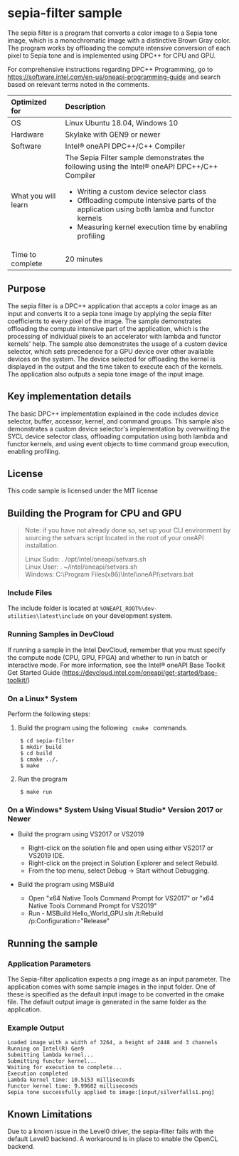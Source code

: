 # sepia-filter sample
The sepia filter is a program that converts a color image to a Sepia tone image, which is a monochromatic image with a distinctive Brown Gray color. The program works by offloading the compute intensive conversion of each pixel to Sepia tone and is implemented using DPC++ for CPU and GPU.

For comprehensive instructions regarding DPC++ Programming, go to https://software.intel.com/en-us/oneapi-programming-guide and search based on relevant terms noted in the comments.

| Optimized for                     | Description
|:---                               |:---
| OS                                | Linux Ubuntu 18.04, Windows 10
| Hardware                          | Skylake with GEN9 or newer
| Software                          | Intel&reg; oneAPI DPC++/C++ Compiler
| What you will learn               | The Sepia Filter sample demonstrates the following using the Intel&reg; oneAPI DPC++/C++ Compiler <ul><li>Writing a custom device selector class</li><li>Offloading compute intensive parts of the application using both lamba and functor kernels</li><li>Measuring kernel execution time by enabling profiling</li></ul>
| Time to complete                  | 20 minutes

## Purpose
The sepia filter is a DPC++ application that accepts a color image as an input and converts it to a sepia tone image by applying the sepia filter coefficients to every pixel of the image. The sample demonstrates offloading the compute intensive part of the application, which is the processing of individual pixels to an accelerator with lambda and functor kernels' help.  The sample also demonstrates the usage of a custom device selector, which sets precedence for a GPU device over other available devices on the system.
The device selected for offloading the kernel is displayed in the output and the time taken to execute each of the kernels. The application also outputs a sepia tone image of the input image.

## Key implementation details
The basic DPC++ implementation explained in the code includes device selector, buffer, accessor, kernel, and command groups.  This sample also demonstrates a custom device selector's implementation by overwriting the SYCL device selector class, offloading computation using both lambda and functor kernels, and using event objects to time command group execution, enabling profiling.
 
## License  
This code sample is licensed under the MIT license 

## Building the Program for CPU and GPU

> Note: if you have not already done so, set up your CLI 
> environment by sourcing the setvars script located in 
> the root of your oneAPI installation. 
>
> Linux Sudo: . /opt/intel/oneapi/setvars.sh  
> Linux User: . ~/intel/oneapi/setvars.sh  
> Windows: C:\Program Files(x86)\Intel\oneAPI\setvars.bat

### Include Files
The include folder is located at `%ONEAPI_ROOT%\dev-utilities\latest\include` on your development system.

### Running Samples in DevCloud
If running a sample in the Intel DevCloud, remember that you must specify the compute node (CPU, GPU, FPGA) and whether to run in batch or interactive mode. For more information, see the Intel&reg; oneAPI Base Toolkit Get Started Guide (https://devcloud.intel.com/oneapi/get-started/base-toolkit/)

### On a Linux* System

Perform the following steps:


1.  Build the program using the following <code> cmake </code> commands.
```
    $ cd sepia-filter  
    $ mkdir build  
    $ cd build  
    $ cmake ../.  
    $ make
```

2.  Run the program <br>
```
    $ make run

```

### On a Windows* System Using Visual Studio* Version 2017 or Newer
- Build the program using VS2017 or VS2019
    - Right-click on the solution file and open using either VS2017 or VS2019 IDE.
    - Right-click on the project in Solution Explorer and select Rebuild.
    - From the top menu, select Debug -> Start without Debugging.

- Build the program using MSBuild
     - Open "x64 Native Tools Command Prompt for VS2017" or "x64 Native Tools Command Prompt for VS2019"
     - Run - MSBuild Hello_World_GPU.sln /t:Rebuild /p:Configuration="Release"


## Running the sample

### Application Parameters
The Sepia-filter application expects a png image as an input parameter. The application comes with some sample images in the input folder. One of these is specified as the default input image to be converted in the cmake file. The default output image is generated in the same folder as the application.

### Example Output
```
Loaded image with a width of 3264, a height of 2448 and 3 channels
Running on Intel(R) Gen9
Submitting lambda kernel...
Submitting functor kernel...
Waiting for execution to complete...
Execution completed
Lambda kernel time: 10.5153 milliseconds
Functor kernel time: 9.99602 milliseconds
Sepia tone successfully applied to image:[input/silverfalls1.png]
```
## Known Limitations

Due to a known issue in the Level0 driver, the sepia-filter fails with the default Level0 backend. A workaround is in place to enable the OpenCL backend.
